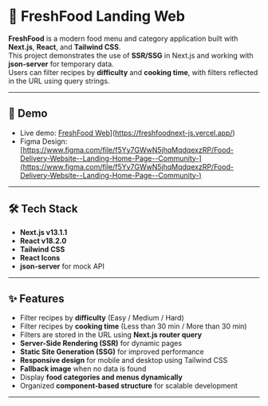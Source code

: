 # 🍲 FreshFood Landing Web

**FreshFood** is a modern food menu and category application built with **Next.js**, **React**, and **Tailwind CSS**.  
This project demonstrates the use of **SSR/SSG** in Next.js and working with **json-server** for temporary data.  
Users can filter recipes by **difficulty** and **cooking time**, with filters reflected in the URL using query strings.  

---
## 🚀 Demo
- Live demo: [FreshFood Web]([https://your-demo-link.com)](https://freshfoodnext-js.vercel.app/)  
- Figma Design: [https://www.figma.com/file/f5Yy7GWwN5jhqMqdqexzRP/Food-Delivery-Website--Landing-Home-Page--Community-](https://www.figma.com/file/f5Yy7GWwN5jhqMqdqexzRP/Food-Delivery-Website--Landing-Home-Page--Community-)


---

## 🛠 Tech Stack

- **Next.js v13.1.1**  
- **React v18.2.0**  
- **Tailwind CSS**  
- **React Icons**  
- **json-server** for mock API  

---

## ✨ Features

- Filter recipes by **difficulty** (Easy / Medium / Hard)  
- Filter recipes by **cooking time** (Less than 30 min / More than 30 min)  
- Filters are stored in the URL using **Next.js router query**  
- **Server-Side Rendering (SSR)** for dynamic pages  
- **Static Site Generation (SSG)** for improved performance  
- **Responsive design** for mobile and desktop using Tailwind CSS  
- **Fallback image** when no data is found  
- Display **food categories and menus dynamically**  
- Organized **component-based structure** for scalable development  

---



